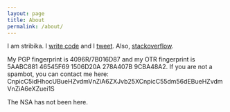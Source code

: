 ```yaml
---
layout: page
title: About
permalink: /about/
---
```


I am stribika. I [write code](https://github.com/stribika) and I
[tweet](https://twitter.com/stribika). Also,
[stackoverflow](https://stackoverflow.com/users/128514/stribika).

My PGP fingerprint is 4096R/7B016D87 and my OTR fingerprint is 5AABC881 46545F69
1506D20A 278A407B 9CBA48A2. If you are not a spambot, you can contact me here:
CnpicC5idHhocUBueHZvdmVnZiA6ZXJvb25XCnpicC55dm56dEBueHZvdmVnZiA6eXZuei1S

The NSA has not been here.
